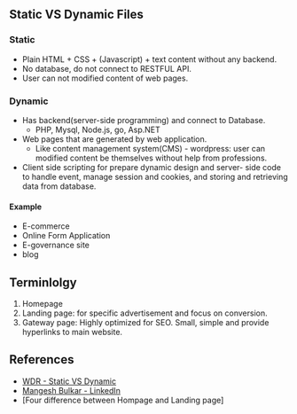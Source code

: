 ## Static VS Dynamic Files

### Static
* Plain HTML + CSS + (Javascript) + text content without any backend.
* No database, do not connect to RESTFUL API.
* User can not modified content of web pages.

### Dynamic
* Has backend(server-side programming) and connect to Database.
  * PHP, Mysql, Node.js, go, Asp.NET
* Web pages that are generated by web application.
  * Like content management system(CMS) - wordpress: user can modified content be themselves without help from professions.
* Client side scripting for prepare dynamic design and server- side code to handle event, manage session and cookies, and storing and retrieving data from database.

#### Example
* E-commerce
* Online Form Application
* E-governance site
* blog

## Terminlolgy
1. Homepage
2. Landing page: for specific advertisement and focus on conversion.
3. Gateway page: Highly optimized for SEO. Small, simple and provide hyperlinks to main website.

## References
* [WDR - Static VS Dynamic](https://www.webdesignreview.co.uk/blog/static-vs-dynamic-websites/)
* [Mangesh Bulkar - LinkedIn](https://www.linkedin.com/pulse/difference-between-static-dynamic-websites-mangesh-bulkar/)
* [Four difference between Hompage and Landing page]
